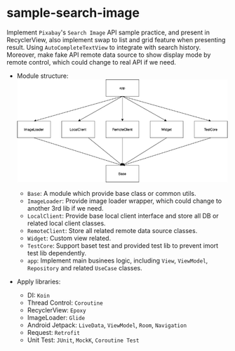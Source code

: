 # sample-search-image
Implement `Pixabay`'s `Search Image` API sample practice, and present in RecyclerView, also implement swap to list and grid feature when presenting result. Using `AutoCompleteTextView` to integrate with search history. Moreover, make fake API remote data source to show display mode by remote control, which could change to real API if we need.

* Module structure:
<br>![image](https://github.com/KevinJ1008/sample-search-image/blob/main/sample-image-search-module-structure.drawio.png)<br>
  * `Base`: A module which provide base class or common utils.
  * `ImageLoader`: Provide image loader wrapper, which could change to another 3rd lib if we need.
  * `LocalClient`: Provide base local client interface and store all DB or related local client classes.
  * `RemoteClient`: Store all related remote data source classes.
  * `Widget`: Custom view related.
  * `TestCore`: Support baset test and provided test lib to prevent imort test lib dependently.
  * `app`: Implement main businees logic, including `View`, `ViewModel`, `Repository` and related `UseCase` classes.
  
* Apply libraries:
  * DI: `Koin`
  * Thread Control: `Coroutine`
  * RecyclerView: `Epoxy`
  * ImageLoader: `Glide`
  * Android Jetpack: `LiveData`, `ViewModel`, `Room`, `Navigation`
  * Request: `Retrofit`
  * Unit Test: `JUnit`, `MockK`, `Coroutine Test`
